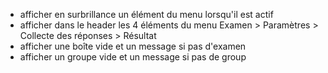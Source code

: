 -   afficher en surbrillance un élément du menu lorsqu'il est actif
-   afficher dans le header les 4 éléments du menu Examen > Paramètres > Collecte des réponses > Résultat
-   afficher une boîte vide et un message si pas d'examen
-   afficher un groupe vide et un message si pas de group
